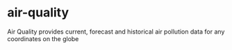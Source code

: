 # air-quality
Air Quality provides current, forecast and historical air pollution data for any coordinates on the globe
